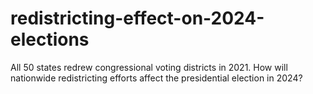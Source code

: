 # redistricting-effect-on-2024-elections
All 50 states redrew congressional voting districts in 2021. How will nationwide redistricting efforts affect the presidential election in 2024? 
